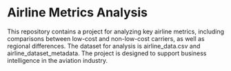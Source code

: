 # Airline Metrics Analysis

This repository contains a project for analyzing key airline metrics, including comparisons between low-cost and non-low-cost carriers, as well as regional differences. 
The dataset for analysis is airline_data.csv and airline_dataset_metadata. The project is designed to support business intelligence in the aviation industry.
